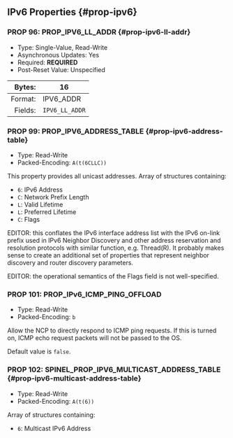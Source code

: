 ## IPv6 Properties {#prop-ipv6}

### PROP 96: PROP_IPV6_LL_ADDR {#prop-ipv6-ll-addr}
* Type: Single-Value, Read-Write
* Asynchronous Updates: Yes
* Required: **REQUIRED**
* Post-Reset Value: Unspecified

Bytes:  |    16
-------:|-------------
Format: | IPV6_ADDR
Fields: | `IPV6_LL_ADDR`

### PROP 99: PROP_IPV6_ADDRESS_TABLE {#prop-ipv6-address-table}
* Type: Read-Write
* Packed-Encoding: `A(t(6CLLC))`

This property provides all unicast addresses.
Array of structures containing:

* `6`: IPv6 Address
* `C`: Network Prefix Length
* `L`: Valid Lifetime
* `L`: Preferred Lifetime
* `C`: Flags

EDITOR: this conflates the IPv6 interface address list with the IPv6 on-link prefix used in IPv6 Neighbor Discovery and other address reservation and resolution protocols with similar function, e.g. Thread(R). It probably makes sense to create an additional set of properties that represent neighbor discovery and router discovery parameters.

EDITOR: the operational semantics of the Flags field is not well-specified.

### PROP 101: PROP_IPv6_ICMP_PING_OFFLOAD
* Type: Read-Write
* Packed-Encoding: `b`

Allow the NCP to directly respond to ICMP ping requests. If this is turned on, ICMP echo request packets will not be passed to the OS.

Default value is `false`.

### PROP 102: SPINEL_PROP_IPV6_MULTICAST_ADDRESS_TABLE {#prop-ipv6-multicast-address-table}
* Type: Read-Write
* Packed-Encoding: `A(t(6))`

Array of structures containing:

* `6`: Multicast IPv6 Address
